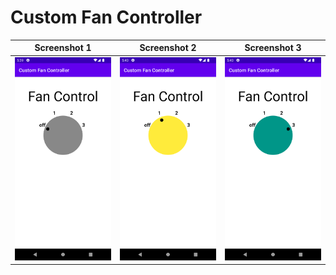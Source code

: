 # Custom Fan Controller
| Screenshot 1 | Screenshot 2 | Screenshot 3 |
|--|--|--|
|![enter image description here](https://github.com/ilyasKerbal/custom-fan-controller/raw/main/screenshots/Screenshot_20220419_173951.png)|![enter image description here](https://github.com/ilyasKerbal/custom-fan-controller/raw/main/screenshots/Screenshot_20220419_174030.png)|![enter image description here](https://github.com/ilyasKerbal/custom-fan-controller/raw/main/screenshots/Screenshot_20220419_174044.png)|
